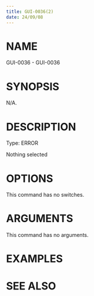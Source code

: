 ```yaml
---
title: GUI-0036(2)
date: 24/09/08
---
```


# NAME

GUI-0036 - GUI-0036

# SYNOPSIS

N/A.

# DESCRIPTION

Type: ERROR

Nothing selected

# OPTIONS

This command has no switches.

# ARGUMENTS

This command has no arguments.

# EXAMPLES

# SEE ALSO
